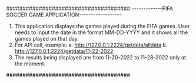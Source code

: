 ######################################
-------------FIFA SOCCER GAME APPLICATION------------------

1. This application displays the games played during the FIFA games. User needs to input the date in the format MM-DD-YYYY and it shows all the games played on that day. 
2. For API call, example:
      a. http://127.0.0.1:2224/getdata/alldata
      b. http://127.0.0.1:2224/getdata/11-22-2022
3. The results being displayed are from 11-20-2022 to 11-28-2022 only at the moment.

######################################
